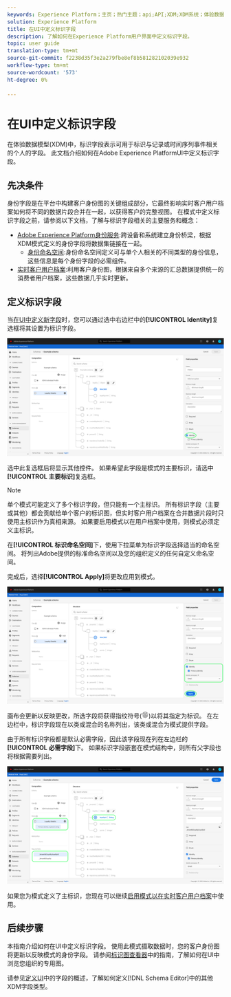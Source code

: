 ```yaml
---
keywords: Experience Platform；主页；热门主题；api;API;XDM;XDM系统；体验数据模型；数据模型；ui；工作区；标识；字段；
solution: Experience Platform
title: 在UI中定义标识字段
description: 了解如何在Experience Platform用户界面中定义标识字段。
topic: user guide
translation-type: tm+mt
source-git-commit: f2238d35f3e2a279fbe8ef8b581282102039e932
workflow-type: tm+mt
source-wordcount: '573'
ht-degree: 0%

---
```



# 在UI中定义标识字段

在体验数据模型(XDM)中，标识字段表示可用于标识与记录或时间序列事件相关的个人的字段。 此文档介绍如何在Adobe Experience PlatformUI中定义标识字段。

## 先决条件

身份字段是在平台中构建客户身份图的关键组成部分，它最终影响实时客户用户档案如何将不同的数据片段合并在一起，以获得客户的完整视图。 在模式中定义标识字段之前，请参阅以下文档，了解与标识字段相关的主要服务和概念：

* [Adobe Experience Platform身份服务](../../../identity-service/home.md):跨设备和系统建立身份桥梁，根据XDM模式定义的身份字段将数据集链接在一起。
   * [身份命名空间](../../../identity-service/namespaces.md):身份命名空间定义可与单个人相关的不同类型的身份信息，这些信息是每个身份字段的必需组件。
* [实时客户用户档案](../../../profile/home.md):利用客户身份图，根据来自多个来源的汇总数据提供统一的消费者用户档案，这些数据几乎实时更新。

## 定义标识字段

当[在UI中定义新字段](./overview.md#define)时，您可以通过选中右边栏中的&#x200B;**[!UICONTROL Identity]**&#x200B;复选框将其设置为标识字段。

![](../../images/ui/fields/special/identity.png)

选中此复选框后将显示其他控件。 如果希望此字段是模式的主要标识，请选中&#x200B;**[!UICONTROL 主要标识]**&#x200B;复选框。

>[!NOTE]
>
>单个模式可能定义了多个标识字段，但只能有一个主标识。 所有标识字段（主要或其他）都会贡献给单个客户的标识图，但实时客户用户档案在合并数据片段时只使用主标识作为真相来源。 如果要启用模式以在用户档案中使用，则模式必须定义主标识。

在&#x200B;**[!UICONTROL 标识命名空间]**&#x200B;下，使用下拉菜单为标识字段选择适当的命名空间。 将列出Adobe提供的标准命名空间以及您的组织定义的任何自定义命名空间。

完成后，选择&#x200B;**[!UICONTROL Apply]**&#x200B;将更改应用到模式。

![](../../images/ui/fields/special/identity-config.png)

画布会更新以反映更改，所选字段将获得指纹符号(![](../../images/ui/fields/special/identity-symbol.png))以将其指定为标识。 在左边栏中，标识字段现在以类或混合的名称列出，该类或混合为模式提供字段。

由于所有标识字段都是默认必需字段，因此该字段现在列在左边栏的&#x200B;**[!UICONTROL 必需字段]**&#x200B;下。 如果标识字段嵌套在模式结构中，则所有父字段也将根据需要列出。

![](../../images/ui/fields/special/identity-applied.png)

如果您为模式定义了主标识，您现在可以继续[启用模式以在实时客户用户档案](../resources/schemas.md#profile)中使用。

## 后续步骤

本指南介绍如何在UI中定义标识字段。 使用此模式摄取数据时，您的客户身份图将更新以反映模式的身份字段。 请参阅[标识图查看器](../../../identity-service/ui/identity-graph-viewer.md)中的指南，了解如何在UI中浏览您组织的专用图。

请参见[定义UI](./overview.md#special)中的字段的概述，了解如何定义[!DNL Schema Editor]中的其他XDM字段类型。